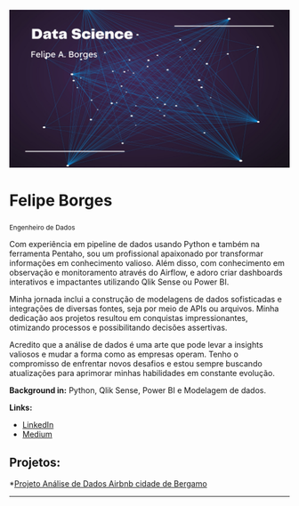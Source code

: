 <p align="center">
  <img src="Modern Minimal Technology Background Facebook Cover.png" >
</p>

# Felipe Borges
<sub>Engenheiro de Dados</sub>

Com experiência em pipeline de dados usando Python e também na ferramenta Pentaho, sou um profissional apaixonado por transformar informações em conhecimento valioso. Além disso, com conhecimento em observação e monitoramento através do Airflow, e adoro criar dashboards interativos e impactantes utilizando Qlik Sense ou Power BI.

Minha jornada inclui a construção de modelagens de dados sofisticadas e integrações  de diversas fontes, seja por meio de APIs ou arquivos. Minha dedicação aos projetos resultou em conquistas impressionantes, otimizando processos e possibilitando decisões assertivas.

Acredito que a análise de dados é uma arte que pode levar a insights valiosos e mudar a forma como as empresas operam. Tenho o compromisso de enfrentar novos desafios e estou sempre buscando atualizações para aprimorar minhas habilidades em constante evolução.


**Background in:** Python, Qlik Sense, Power BI e Modelagem de dados.

**Links:**
* [LinkedIn](https://www.linkedin.com/in/prazer-felipe-borges/)
* [Medium](https://medium.com/@oisouofeborges)


## Projetos:
*[Projeto Análise de Dados Airbnb cidade de Bergamo](https://github.com/oisouofeborges/DS_portfolio/blob/main/Analise_de_Dados_do_Airbnb.ipynb)

---
